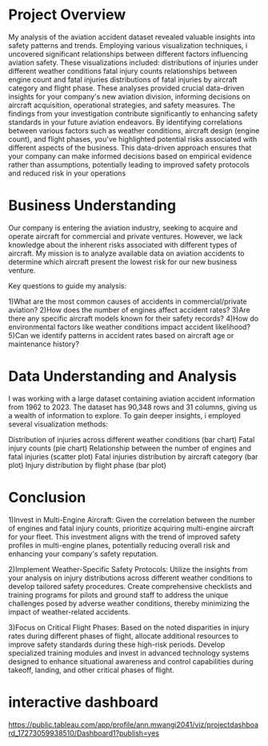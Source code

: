 # Project Overview
My analysis of the aviation accident dataset revealed valuable insights into safety patterns and trends. Employing various visualization techniques, i uncovered significant relationships between different factors influencing aviation safety. 
These visualizations included:
distributions of injuries under different weather conditions
 fatal injury counts
relationships between engine count and fatal injuries
 distributions of fatal injuries by aircraft category and flight phase.
 These analyses provided crucial data-driven insights for your company's new aviation division, informing decisions on aircraft acquisition, operational strategies, and safety measures.
The findings from your investigation contribute significantly to enhancing safety standards in your future aviation endeavors. By identifying correlations between various factors such as weather conditions, aircraft design (engine count), and flight phases, you've highlighted potential risks associated with different aspects of the business. This data-driven approach ensures that your company can make informed decisions based on empirical evidence rather than assumptions, potentially leading to improved safety protocols and reduced risk in your operations
# Business Understanding
Our company is entering the aviation industry, seeking to acquire and operate aircraft for commercial and private ventures. However, we lack knowledge about the inherent risks associated with different types of aircraft. My mission is to analyze available data on aviation accidents to determine which aircraft present the lowest risk for our new business venture.

Key questions to guide my analysis:

1)What are the most common causes of accidents in commercial/private aviation?
2)How does the number of engines affect accident rates?
3)Are there any specific aircraft models known for their safety records?
4)How do environmental factors like weather conditions impact accident likelihood?
5)Can we identify patterns in accident rates based on aircraft age or maintenance history?
# Data Understanding and Analysis
I was working with a large dataset containing aviation accident information from 1962 to 2023. The dataset has 90,348 rows and 31 columns, giving us a wealth of information to explore.
To gain deeper insights, i employed several visualization methods:

Distribution of injuries across different weather conditions (bar chart)
Fatal injury counts (pie chart)
Relationship between the number of engines and fatal injuries (scatter plot)
Fatal injuries distribution by aircraft category (bar plot)
Injury distribution by flight phase (bar plot)

# Conclusion
1)Invest in Multi-Engine Aircraft: Given the correlation between the number of engines and fatal injury counts, prioritize acquiring multi-engine aircraft for your fleet. This investment aligns with the trend of improved safety profiles in multi-engine planes, potentially reducing overall risk and enhancing your company's safety reputation.

2)Implement Weather-Specific Safety Protocols: Utilize the insights from your analysis on injury distributions across different weather conditions to develop tailored safety procedures. Create comprehensive checklists and training programs for pilots and ground staff to address the unique challenges posed by adverse weather conditions, thereby minimizing the impact of weather-related accidents.

3)Focus on Critical Flight Phases: Based on the noted disparities in injury rates during different phases of flight, allocate additional resources to improve safety standards during these high-risk periods. Develop specialized training modules and invest in advanced technology systems designed to enhance situational awareness and control capabilities during takeoff, landing, and other critical phases of flight.
# interactive dashboard
https://public.tableau.com/app/profile/ann.mwangi2041/viz/projectdashboard_17273059938510/Dashboard1?publish=yes
